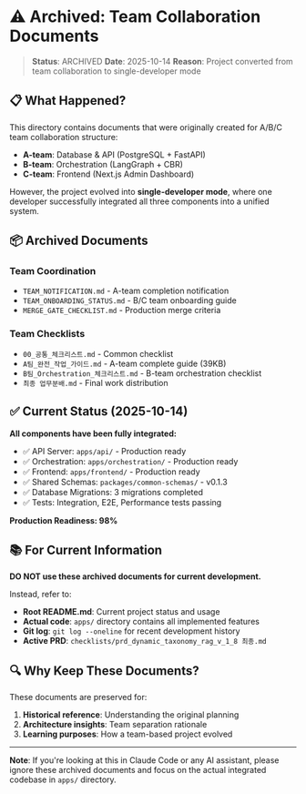 # ⚠️ Archived: Team Collaboration Documents

> **Status**: ARCHIVED
> **Date**: 2025-10-14
> **Reason**: Project converted from team collaboration to single-developer mode

## 📋 What Happened?

This directory contains documents that were originally created for A/B/C team collaboration structure:
- **A-team**: Database & API (PostgreSQL + FastAPI)
- **B-team**: Orchestration (LangGraph + CBR)
- **C-team**: Frontend (Next.js Admin Dashboard)

However, the project evolved into **single-developer mode**, where one developer successfully integrated all three components into a unified system.

## 📦 Archived Documents

### Team Coordination
- `TEAM_NOTIFICATION.md` - A-team completion notification
- `TEAM_ONBOARDING_STATUS.md` - B/C team onboarding guide
- `MERGE_GATE_CHECKLIST.md` - Production merge criteria

### Team Checklists
- `00_공통_체크리스트.md` - Common checklist
- `A팀_완전_작업_가이드.md` - A-team complete guide (39KB)
- `B팀_Orchestration_체크리스트.md` - B-team orchestration checklist
- `최종 업무분배.md` - Final work distribution

## ✅ Current Status (2025-10-14)

**All components have been fully integrated:**
- ✅ API Server: `apps/api/` - Production ready
- ✅ Orchestration: `apps/orchestration/` - Production ready
- ✅ Frontend: `apps/frontend/` - Production ready
- ✅ Shared Schemas: `packages/common-schemas/` - v0.1.3
- ✅ Database Migrations: 3 migrations completed
- ✅ Tests: Integration, E2E, Performance tests passing

**Production Readiness: 98%**

## 📚 For Current Information

**DO NOT use these archived documents for current development.**

Instead, refer to:
- **Root README.md**: Current project status and usage
- **Actual code**: `apps/` directory contains all implemented features
- **Git log**: `git log --oneline` for recent development history
- **Active PRD**: `checklists/prd_dynamic_taxonomy_rag_v_1_8 최종.md`

## 🔍 Why Keep These Documents?

These documents are preserved for:
1. **Historical reference**: Understanding the original planning
2. **Architecture insights**: Team separation rationale
3. **Learning purposes**: How a team-based project evolved

---

**Note**: If you're looking at this in Claude Code or any AI assistant, please ignore these archived documents and focus on the actual integrated codebase in `apps/` directory.
